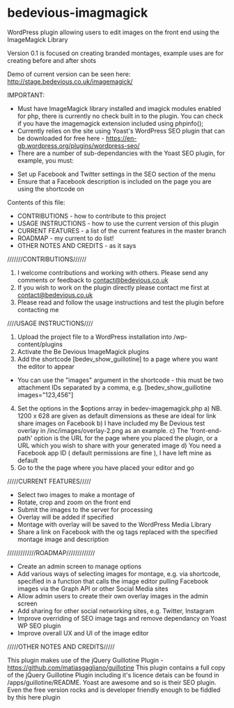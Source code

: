 # bedevious-imagmagick
WordPress plugin allowing users to edit images on the front end using the ImageMagick Library

Version 0.1 is focused on creating branded montages, example uses are for creating before and after shots

Demo of current version can be seen here: http://stage.bedevious.co.uk/imagemagick/
 
 IMPORTANT:
 - Must have ImageMagick library installed and imagick modules enabled for php, there is currently no check built in to the plugin. You can check if you have the imagemagick extension included using phpinfo();
 - Currently relies on the site using Yoast's WordPress SEO plugin that can be downloaded for free here - https://en-gb.wordpress.org/plugins/wordpress-seo/
 - There are a number of sub-dependancies with the Yoast SEO plugin, for example, you must:
 * Set up Facebook and Twitter settings in the SEO section of the menu
 * Ensure that a Facebook description is included on the page you are using the shortcode on


Contents of this file:
 - CONTRIBUTIONS - how to contribute to this project
 - USAGE INSTRUCTIONS - how to use the current version of this plugin
 - CURRENT FEATURES - a list of the current features in the master branch
 - ROADMAP - my current to do list!
 - OTHER NOTES AND CREDITS - as it says


///////CONTRIBUTIONS//////
1. I welcome contributions and working with others. Please send any comments or feedback to contact@bedevious.co.uk
2. If you wish to work on the plugin directly please contact me first at contact@bedevious.co.uk
3. Please read and follow the usage instructions and test the plugin before contacting me


////USAGE INSTRUCTIONS////

1. Upload the project file to a WordPress installation into /wp-content/plugins
2. Activate the Be Devious ImageMagick plugins
3. Add the shortcode [bedev_show_guillotine] to a page where you want the editor to appear
 - You can use the "images" argument in the shortcode - this must be two attachment IDs separated by a comma, e.g. [bedev_show_guillotine images="123,456"]
4. Set the options in the $options array in bedev-imagemagick.php 
  a) NB. 1200 x 628 are given as default dimensions as these are ideal for link share images on Facebook
  b) I have included my Be Devious test overlay in /inc/images/overlay-2.png as an example. 
  c) The 'front-end-path' option is the URL for the page where you placed the plugin, or a URL which you wish to share with your generated image
  d) You need a Facebook app ID ( default permissions are fine ), I have left mine as default
4. Go to the the page where you have placed your editor and go


/////CURRENT FEATURES/////
 - Select two images to make a montage of
 - Rotate, crop and zoom on the front end
 - Submit the images to the server for processing
 - Overlay will be added if specified
 - Montage with overlay will be saved to the WordPress Media Library
 - Share a link on Facebook with the og tags replaced with the specified montage image and description
 
 
/////////////ROADMAP/////////////
 - Create an admin screen to manage options
 - Add various ways of selecting images for montage, e.g. 
    via shortcode, 
    specified in a function that calls the image editor
    pulling Facebook images via the Graph API or other Social Media sites
 - Allow admin users to create their own overlay images in the admin screen
 - Add sharing for other social networking sites, e.g. Twitter, Instagram
 - Improve overriding of SEO image tags and remove dependancy on Yoast WP SEO plugin
 - Improve overall UX and UI of the image editor


/////OTHER NOTES AND CREDITS/////

This plugin makes use of the jQuery Guillotine Plugin - https://github.com/matiasgagliano/guillotine
This plugin contains a full copy of the jQuery Guillotine Plugin including it's licence detais can be found in /apps/guillotine/README.
Yoast are awesome and so is their SEO plugin. Even the free version rocks and is developer friendly enough to be fiddled by this here plugin